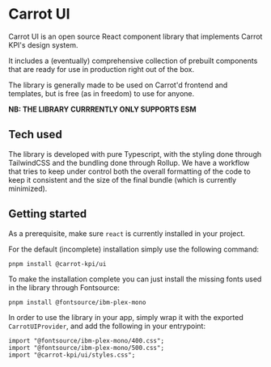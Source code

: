 # Carrot UI

Carrot UI is an open source React component library that implements Carrot KPI's design system.

It includes a (eventually) comprehensive collection of prebuilt components that are ready for use in production right out of the box.

The library is generally made to be used on Carrot'd frontend and templates, but is free (as in freedom) to use for anyone.

**NB: THE LIBRARY CURRRENTLY ONLY SUPPORTS ESM**

## Tech used

The library is developed with pure Typescript, with the styling done through TailwindCSS and the bundling done through Rollup. We have a workflow that tries to keep under control both the overall formatting of the code to keep it consistent and the size of the final bundle (which is currently minimized).

## Getting started

As a prerequisite, make sure `react` is currently installed in your project.

For the default (incomplete) installation simply use the following command:

```
pnpm install @carrot-kpi/ui
```

To make the installation complete you can just install the missing fonts used in the library through Fontsource:

```
pnpm install @fontsource/ibm-plex-mono
```

In order to use the library in your app, simply wrap it with the exported `CarrotUIProvider`, and add the following in your entrypoint:

```
import "@fontsource/ibm-plex-mono/400.css";
import "@fontsource/ibm-plex-mono/500.css";
import "@carrot-kpi/ui/styles.css";
```
